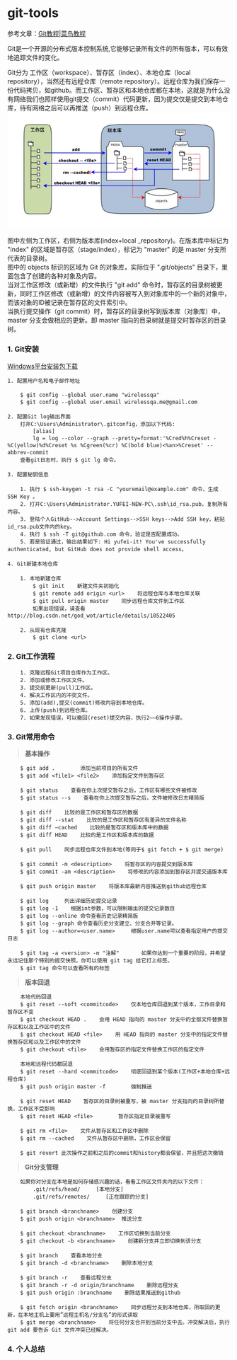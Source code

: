 # git-tools  
参考文章：[Git教程|菜鸟教程](http://www.runoob.com/git/git-workspace-index-repo.html)  

Git是一个开源的分布式版本控制系统,它能够记录所有文件的所有版本，可以有效地追踪文件的变化。  

Git分为 工作区（workspace）、暂存区（index）、本地仓库（local repository），当然还有远程仓库（remote repository）。远程仓库为我们保存一份代码拷贝，如github。而工作区、暂存区和本地仓库都在本地，这就是为什么没有网络我们也照样使用git提交（commit）代码更新，因为提交仅是提交到本地仓库，待有网络之后可以再推送（push）到远程仓库。  
![Git工作流程](https://github.com/yufei-it/git-tools/raw/master/images/git_stage_workflow.png)  

图中左侧为工作区，右侧为版本库(index+local _repository)。在版本库中标记为 "index" 的区域是暂存区（stage/index），标记为 "master" 的是 master 分支所代表的目录树。  
图中的 objects 标识的区域为 Git 的对象库，实际位于 ".git/objects" 目录下，里面包含了创建的各种对象及内容。  
当对工作区修改（或新增）的文件执行 "git add" 命令时，暂存区的目录树被更新，同时工作区修改（或新增）的文件内容被写入到对象库中的一个新的对象中，而该对象的ID被记录在暂存区的文件索引中。  
当执行提交操作（git commit）时，暂存区的目录树写到版本库（对象库）中，master 分支会做相应的更新。即 master 指向的目录树就是提交时暂存区的目录树。  

### 1. Git安装  
[Windows平台安装包下载](https://git-for-windows.github.io/)

	1. 配置用户名和电子邮件地址  

		$ git config --global user.name "wirelessqa" 
        $ git config --global user.email wirelessqa.me@gmail.com 

	2. 配置Git log输出界面  
		打开C:\Users\Administrator\.gitconfig，添加以下代码:
			[alias]
			lg = log --color --graph --pretty=format:'%Cred%h%Creset -%C(yellow)%d%Creset %s %Cgreen(%cr) %C(bold blue)<%an>%Creset' --abbrev-commit  
		查看git日志时，执行 $ git lg 命令。

	3. 配置秘钥信息

		1. 执行 $ ssh-keygen -t rsa -C "youremail@example.com" 命令，生成 SSH Key 。
		2. 打开C:\Users\Administrator.YUFEI-NEW-PC\.ssh\id_rsa.pub，复制所有内容。
		3. 登陆个人GitHub-->Account Settings-->SSH keys-->Add SSH key，粘贴id_rsa.pub文件内的key。
		4. 执行 $ ssh -T git@github.com 命令，验证是否配置成功。
		5. 若是验证通过，输出结果如下: Hi yufei-it! You've successfully authenticated, but GitHub does not provide shell access。

	4. Git新建本地仓库

		1. 本地新建仓库
			$ git init    新建文件夹初始化
			$ git remote add origin <url>    将远程仓库与本地仓库关联
			$ git pull origin master    同步远程仓库文件到工作区
			如果出现错误，请查看 http://blog.csdn.net/god_wot/article/details/10522405
			
		2. 从现有仓库克隆
			$ git clone <url>
		
### 2. Git工作流程  

		1. 克隆远程Git项目仓库作为工作区。
		2. 添加或修改工作区文件。
		3. 提交前更新(pull)工作区。
		4. 解决工作区内的冲突文件。
		5. 添加(add),提交(commit)修改内容到本地仓库。
		6. 上传(push)到远程仓库。
		7. 如果发现错误，可以撤回(reset)提交内容，执行2——6操作步骤。
  
### 3. Git常用命令  

> **基本操作**  

	    $ git add .        添加当前项目的所有文件
	    $ git add <file1> <file2>    添加指定文件到暂存区
	
	    $ git status    查看在你上次提交暂存之后，工作区有哪些文件被修改
		$ git status --s    查看在你上次提交暂存之后，文件被修改日志精简版
	
	    $ git diff    比较的是工作区和暂存区的数据
	    $ git diff --stat    比较的是工作区和暂存区有差异的文件名称
	    $ git diff –cached    比较的是暂存区和版本库中的数据
	    $ git diff HEAD    比较的是工作区和版本库的数据
	
	    $ git pull    同步远程仓库文件到本地(等同于$ git fetch + $ git merge)
	
	    $ git commit -m <description>    将暂存区的内容提交到版本库
	    $ git commit -am <description>    将修改的内容添加到暂存区并提交道版本库
	
	    $ git push origin master    将版本库最新内容推送到github远程仓库
	
	    $ git log     列出详细历史提交记录
	    $ git log -1    根据int参数，可以限制输出的提交记录数目
	    $ git log --online 命令查看历史记录精简版
	    $ git log --graph 命令查看历史分支建立、分支合并等记录。
	    $ git log --author=<user.name>     根据user.name可以查看指定用户的提交日志
	 
	    $ git tag -a <version> -m "注解"       如果你达到一个重要的阶段，并希望永远记住那个特别的提交快照，你可以使用 git tag 给它打上标签。
	    $ git tag 命令可以查看所有的标签

> **版本回退**  

		本地代码回退
	    $ git reset --soft <commitcode>    仅本地仓库回退到某个版本，工作目录和暂存区不变
	    $ git checkout HEAD .    会用 HEAD 指向的 master 分支中的全部文件替换暂存区和以及工作区中的文件
	    $ git checkout HEAD <file>    用 HEAD 指向的 master 分支中的指定文件替换暂存区和以及工作区中的文件
	    $ git checkout <file>    会用暂存区的指定文件替换工作区的指定文件
	
	    本地和远程代码都回退
	    $ git reset --hard <commitcode>    彻底回退到某个版本(工作区+本地仓库+远程仓库)
	    $ git push origin master -f        强制推送
	
	    $ git reset HEAD    暂存区的目录树被重写，被 master 分支指向的目录树所替换，工作区不受影响
	    $ git reset HEAD <file>        暂存区指定目录被重写
	
	    $ git rm <file>    文件从暂存区和工作区中删除
	    $ git rm --cached    文件从暂存区中删除，工作区会保留
	
	    $ git revert 此次操作之前和之后的commit和history都会保留，并且把这次撤销
	
> **Git分支管理**  

	    如果你对分支在本地是如何存储感兴趣的话，看看工作区文件夹内的以下文件：
		    .git/refs/head/     [本地分支]
		    .git/refs/remotes/     [正在跟踪的分支]
	
	    $ git branch <branchname>    创建分支
	    $ git push origin <branchname>  推送分支
	
	    $ git checkout <branchname>    工作区切换到当前分支
	    $ git checkout -b <branchname>    创建新分支并立即切换到该分支
	
	    $ git branch    查看本地分支
	    $ git branch -d <branchname>    删除本地分支
	
	    $ git branch -r    查看远程分支
	    $ git branch -r -d origin/branchname    删除远程分支
	    $ git push origin :branchname    删除结果推送到github
	
	    $ git fetch origin <branchname>    同步远程分支到本地仓库，所取回的更新，在本地主机上要用”远程主机名/分支名”的形式读取
	    $ git merge <branchname>    将任何分支合并到当前分支中去。冲突解决后，执行 git add 要告诉 Git 文件冲突已经解决。

### 4. 个人总结
